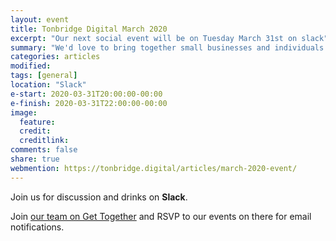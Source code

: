 ```yaml
---
layout: event
title: Tonbridge Digital March 2020
excerpt: "Our next social event will be on Tuesday March 31st on slack"
summary: "We'd love to bring together small businesses and individuals throughout Tonbridge looking to chat about all aspects of their digital strategy. Whether you're working in technology, the Web or a complete novice/outsider looking for advice then please come along."
categories: articles
modified:
tags: [general]
location: "Slack"
e-start: 2020-03-31T20:00:00-00:00
e-finish: 2020-03-31T22:00:00-00:00
image:
  feature:
  credit:
  creditlink:
comments: false
share: true
webmention: https://tonbridge.digital/articles/march-2020-event/
---
```

Join us for discussion and drinks on **Slack**.

Join [our team on Get Together](https://gettogether.community/tonbridge-digital/) and RSVP to our events on there for email notifications.
